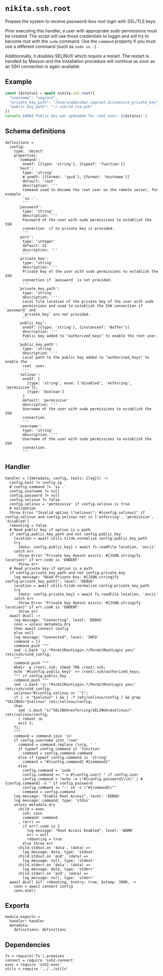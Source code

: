 
# `nikita.ssh.root`

Prepare the system to receive password-less root login with SSL/TLS keys.

Prior executing this handler, a user with appropriate sudo permissions must be
created. The script will use those credentials to loggin and will try to become
root with the `sudo` command. Use the `command` property if you must use a
different command (such as `sudo su -`).

Additionnally, it disables SELINUX which require a restart. The restart is
handled by Masson and the installation procedure will continue as soon as an
SSH connection is again available.

## Example

```js
const {$status} = await nikita.ssh.root({
  "username": "vagrant",
  "private_key_path": "/Users/wdavidw/.vagrant.d/insecure_private_key"
  "public_key_path": "~/.ssh/id_rsa.pub"
})
console.info(`Public key was updoaded for root user: ${$status}`)
```

## Schema definitions

    definitions =
      config:
        type: 'object'
        properties:
          'command':
            oneOf: [{type: 'string'}, {typeof: 'function'}]
          'host':
            type: 'string'
            # oneOf: [{format: 'ipv4'}, {format: 'hostname'}]
            default: 'root'
            description: '''
            Command used to become the root user on the remote server, for example
            `su -`.
            '''
          'password':
            type: 'string'
            description: '''
            Password of the user with sudo permissions to establish the SSH
            connection  if no private key is provided.
            '''
          'port':
            type: 'integer'
            default: 22
            description: '''
            '''
          'private_key':
            type: 'string'
            description: '''
            Private key of the user with sudo permissions to establish the SSH
            connection if `password` is not provided.
            '''
          'private_key_path':
            type: 'string'
            description: '''
            Local file location of the private key of the user with sudo
            permissions and used to establish the SSH connection if `password` and
            `private_key` are not provided.
            '''
          'public_key':
            oneOf: [{type: 'string'}, {instanceof: 'Buffer'}]
            description: '''
            Public key added to "authorized_keys" to enable the root user.
            '''
          'public_key_path':
            type: 'string'
            description: '''
            Local path to the public key added to "authorized_keys" to enable the
            root  user.
            '''
          'selinux':
            oneOf: [
              {type: 'string', enum: ['disabled', 'enforcing', 'permissive']},
              {type: 'boolean'}
            ]
            default: 'permissive'
            description: '''
            Username of the user with sudo permissions to establish the SSH
            connection.
            '''
          'username':
            type: 'string'
            description: '''
            Username of the user with sudo permissions to establish the SSH
            connection.
            '''

## Handler

    handler = ({metadata, config, tools: {log}}) ->
      config.host ?= config.ip
      # config.command ?= 'su -'
      config.username ?= null
      config.password ?= null
      config.selinux ?= false
      config.selinux = 'permissive' if config.selinux is true
      # Validation
      throw Error "Invalid option \"selinux\": #{config.selinux}" if config.selinux and config.selinux not in ['enforcing', 'permissive', 'disabled']
      rebooting = false
      # Read public key if option is a path
      if config.public_key_path and not config.public_key
        location = await utils.tilde.normalize config.public_key_path
        try
          {data: config.public_key} = await fs.readFile location, 'ascii'
        catch err
          throw Error "Private key doesnt exists: #{JSON.stringify location}" if err.code is 'ENOENT'
          throw err
      # Read private key if option is a path
      if config.private_key_path and not config.private_key
        log message: "Read Private Key: #{JSON.stringify config.private_key_path}", level: 'DEBUG'
        location = await utils.tilde.normalize config.private_key_path
        try
          {data: config.private_key} = await fs.readFile location, 'ascii'
        catch err
          throw Error "Private key doesnt exists: #{JSON.stringify location}" if err.code is 'ENOENT'
          throw err
      await @call ->
        log message: "Connecting", level: 'DEBUG'
        conn = unless metadata.dry
        then await connect config
        else null
        log message: "Connected", level: 'INFO'
        command = []
        command.push """
        sed -i.back 's/.*PermitRootLogin.*/PermitRootLogin yes/' /etc/ssh/sshd_config;
        """
        command.push """
        mkdir -p /root/.ssh; chmod 700 /root/.ssh;
        echo '#{config.public_key}' >> /root/.ssh/authorized_keys;
        """ if config.public_key
        command.push """
        sed -i.back 's/.*PermitRootLogin.*/PermitRootLogin yes/' /etc/ssh/sshd_config;
        selinux="#{config.selinux or ''}";
        if [ -n "$selinux" ] && [ -f /etc/selinux/config ] && grep ^SELINUX="$selinux" /etc/selinux/config;
        then
          sed -i.back "s/^SELINUX=enforcing/SELINUX=$selinux/" /etc/selinux/config;
          ( reboot )&
          exit 2;
        fi;
        """
        command = command.join '\n'
        if config.username isnt 'root'
          command = command.replace /\n/g, ' '
          if typeof config.command is 'function'
            command = config.command command
          else if typeof config.command is 'string'
            command = "#{config.command} #{command}"
          else
            config.command = 'sudo '
            config.command += "-u #{config.user} " if config.user
            config.command = "echo -e \"#{config.password}\\n\" | #{config.command} -S " if config.password
            config.command += "-- sh -c \"#{command}\""
            command = config.command
        log message: "Enable Root Access", level: 'DEBUG'
        log message: command, type: 'stdin'
        unless metadata.dry
          child = exec
            ssh: conn
            command: command
          , (err) =>
            if err?.code is 2
              log message: "Root Access Enabled", level: 'WARN'
              err = null
              rebooting = true
            else throw err
          child.stdout.on 'data', (data) =>
            log message: data, type: 'stdout'
          child.stdout.on 'end', (data) =>
            log message: null, type: 'stdout'
          child.stderr.on 'data', (data) =>
            log message: data, type: 'stderr'
          child.stderr.on 'end', (data) =>
            log message: null, type: 'stderr'
      await @call $if: rebooting, $retry: true, $sleep: 3000, ->
        conn = await connect config
        conn.end()

## Exports

    module.exports =
      handler: handler
      metadata:
        definitions: definitions

## Dependencies

    fs = require('fs').promises
    connect = require 'ssh2-connect'
    exec = require 'ssh2-exec'
    utils = require '../../utils'
